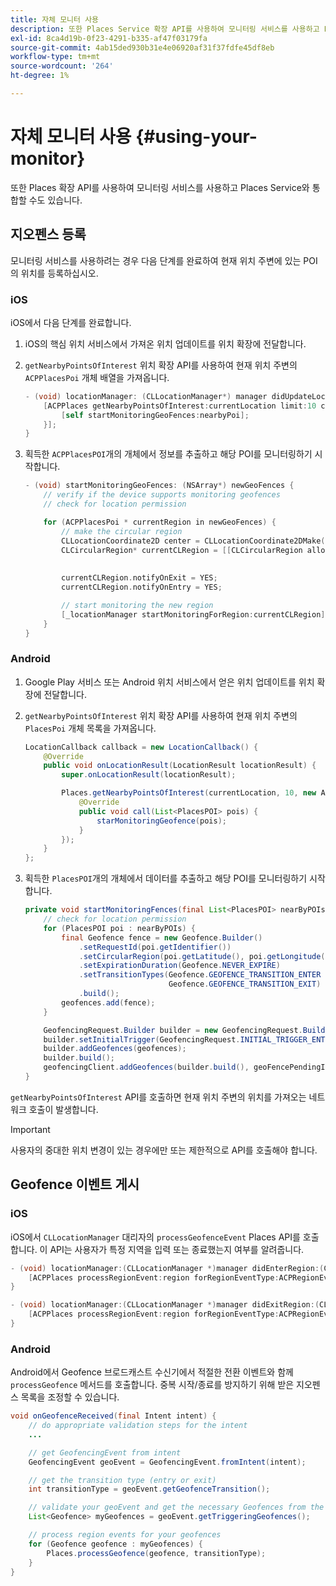 ```yaml
---
title: 자체 모니터 사용
description: 또한 Places Service 확장 API를 사용하여 모니터링 서비스를 사용하고 Places Service와 통합할 수도 있습니다.
exl-id: 8ca4d19b-0f23-4291-b335-af47f03179fa
source-git-commit: 4ab15ded930b31e4e06920af31f37fdfe45df8eb
workflow-type: tm+mt
source-wordcount: '264'
ht-degree: 1%

---
```


# 자체 모니터 사용 {#using-your-monitor}

또한 Places 확장 API를 사용하여 모니터링 서비스를 사용하고 Places Service와 통합할 수도 있습니다.

## 지오펜스 등록

모니터링 서비스를 사용하려는 경우 다음 단계를 완료하여 현재 위치 주변에 있는 POI의 위치를 등록하십시오.

### iOS

iOS에서 다음 단계를 완료합니다.

1. iOS의 핵심 위치 서비스에서 가져온 위치 업데이트를 위치 확장에 전달합니다.

1. `getNearbyPointsOfInterest` 위치 확장 API를 사용하여 현재 위치 주변의 `ACPPlacesPoi` 개체 배열을 가져옵니다.

   ```objective-c
   - (void) locationManager: (CLLocationManager*) manager didUpdateLocations: (NSArray<CLLocation*>*) locations {
       [ACPPlaces getNearbyPointsOfInterest:currentLocation limit:10 callback: ^ (NSArray<ACPPlacesPoi*>* _Nullable nearbyPoi) {
           [self startMonitoringGeoFences:nearbyPoi];
       }];
   }
   ```

1. 획득한 `ACPPlacesPOI`개의 개체에서 정보를 추출하고 해당 POI를 모니터링하기 시작합니다.

   ```objective-c
   - (void) startMonitoringGeoFences: (NSArray*) newGeoFences {
       // verify if the device supports monitoring geofences
       // check for location permission
   
       for (ACPPlacesPoi * currentRegion in newGeoFences) {
           // make the circular region
           CLLocationCoordinate2D center = CLLocationCoordinate2DMake(currentRegion.latitude, currentRegion.longitude);
           CLCircularRegion* currentCLRegion = [[CLCircularRegion alloc] initWithCenter:center
                                                                                 radius:currentRegion.radius
                                                                             identifier:currentRegion.identifier];
           currentCLRegion.notifyOnExit = YES;
           currentCLRegion.notifyOnEntry = YES;
   
           // start monitoring the new region
           [_locationManager startMonitoringForRegion:currentCLRegion];
       }
   }
   ```

### Android

1. Google Play 서비스 또는 Android 위치 서비스에서 얻은 위치 업데이트를 위치 확장에 전달합니다.

1. `getNearbyPointsOfInterest` 위치 확장 API를 사용하여 현재 위치 주변의 `PlacesPoi` 개체 목록을 가져옵니다.

   ```java
   LocationCallback callback = new LocationCallback() {
       @Override
       public void onLocationResult(LocationResult locationResult) {
           super.onLocationResult(locationResult);
   
           Places.getNearbyPointsOfInterest(currentLocation, 10, new AdobeCallback<List<PlacesPOI>>() {
               @Override
               public void call(List<PlacesPOI> pois) {
                   starMonitoringGeofence(pois);
               }
           });
       }
   };
   ```

1. 획득한 `PlacesPOI`개의 개체에서 데이터를 추출하고 해당 POI를 모니터링하기 시작합니다.

   ```java
   private void startMonitoringFences(final List<PlacesPOI> nearByPOIs) {
       // check for location permission
       for (PlacesPOI poi : nearByPOIs) {
           final Geofence fence = new Geofence.Builder()
               .setRequestId(poi.getIdentifier())
               .setCircularRegion(poi.getLatitude(), poi.getLongitude(), poi.getRadius())
               .setExpirationDuration(Geofence.NEVER_EXPIRE)
               .setTransitionTypes(Geofence.GEOFENCE_TRANSITION_ENTER |
                                   Geofence.GEOFENCE_TRANSITION_EXIT)
               .build();
           geofences.add(fence);
       }
   
       GeofencingRequest.Builder builder = new GeofencingRequest.Builder();
       builder.setInitialTrigger(GeofencingRequest.INITIAL_TRIGGER_ENTER);
       builder.addGeofences(geofences);
       builder.build();
       geofencingClient.addGeofences(builder.build(), geoFencePendingIntent)
   }
   ```


`getNearbyPointsOfInterest` API를 호출하면 현재 위치 주변의 위치를 가져오는 네트워크 호출이 발생합니다.

>[!IMPORTANT]
>
>사용자의 중대한 위치 변경이 있는 경우에만 또는 제한적으로 API를 호출해야 합니다.

## Geofence 이벤트 게시

### iOS

iOS에서 `CLLocationManager` 대리자의 `processGeofenceEvent` Places API를 호출합니다. 이 API는 사용자가 특정 지역을 입력 또는 종료했는지 여부를 알려줍니다.

```objective-c
- (void) locationManager:(CLLocationManager *)manager didEnterRegion:(CLRegion *)region {
    [ACPPlaces processRegionEvent:region forRegionEventType:ACPRegionEventTypeEntry];
}

- (void) locationManager:(CLLocationManager *)manager didExitRegion:(CLRegion *)region {
    [ACPPlaces processRegionEvent:region forRegionEventType:ACPRegionEventTypeExit];
}
```

### Android

Android에서 Geofence 브로드캐스트 수신기에서 적절한 전환 이벤트와 함께 `processGeofence` 메서드를 호출합니다. 중복 시작/종료를 방지하기 위해 받은 지오펜스 목록을 조정할 수 있습니다.

```java
void onGeofenceReceived(final Intent intent) {
    // do appropriate validation steps for the intent
    ...

    // get GeofencingEvent from intent
    GeofencingEvent geoEvent = GeofencingEvent.fromIntent(intent);

    // get the transition type (entry or exit)
    int transitionType = geoEvent.getGeofenceTransition();

    // validate your geoEvent and get the necessary Geofences from the list
    List<Geofence> myGeofences = geoEvent.getTriggeringGeofences();

    // process region events for your geofences
    for (Geofence geofence : myGeofences) {
        Places.processGeofence(geofence, transitionType);
    }
}
```
